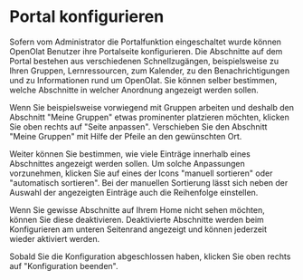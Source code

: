 # Portal konfigurieren

Sofern vom Administrator die Portalfunktion eingeschaltet wurde können
OpenOlat Benutzer ihre Portalseite konfigurieren. Die Abschnitte auf dem
Portal bestehen aus verschiedenen Schnellzugängen, beispielsweise zu Ihren
Gruppen, Lernressourcen, zum Kalender, zu den Benachrichtigungen und zu
Informationen rund um OpenOlat. Sie können selber bestimmen, welche Abschnitte
in welcher Anordnung angezeigt werden sollen.

Wenn Sie beispielsweise vorwiegend mit Gruppen arbeiten und deshalb den
Abschnitt "Meine Gruppen" etwas prominenter platzieren möchten, klicken Sie
oben rechts auf "Seite anpassen". Verschieben Sie den Abschnitt "Meine
Gruppen" mit Hilfe der Pfeile an den gewünschten Ort.

Weiter können Sie bestimmen, wie viele Einträge innerhalb eines Abschnittes
angezeigt werden sollen. Um solche Anpassungen vorzunehmen, klicken Sie auf
eines der Icons "manuell sortieren" oder "automatisch sortieren". Bei der
manuellen Sortierung lässt sich neben der Auswahl der angezeigten Einträge
auch die Reihenfolge einstellen.

Wenn Sie gewisse Abschnitte auf Ihrem Home nicht sehen möchten, können Sie
diese deaktivieren. Deaktivierte Abschnitte werden beim Konfigurieren am
unteren Seitenrand angezeigt und können jederzeit wieder aktiviert werden.

Sobald Sie die Konfiguration abgeschlossen haben, klicken Sie oben rechts auf
"Konfiguration beenden".

  

  

